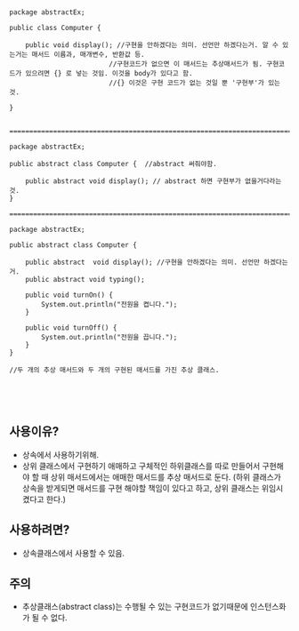 <pre>
<code>

package abstractEx;

public class Computer {

	public void display(); //구현을 안하겠다는 의미. 선언만 하겠다는거. 알 수 있는거는 매서드 이름과, 매개변수, 반환값 등.
                         //구현코드가 없으면 이 매서드는 추상매서드가 됨. 구현코드가 있으려면 {} 로 넣는 것임. 이것을 body가 있다고 함.
                         //{} 이것은 구현 코드가 없는 것일 뿐 '구현부'가 있는 것.
	
}


===============================================================================

package abstractEx;

public abstract class Computer {  //abstract 써줘야함.

	public abstract void display(); // abstract 하면 구현부가 없을거다라는 것.
}

=================================================================================

package abstractEx;

public abstract class Computer {

	public abstract  void display(); //구현을 안하겠다는 의미. 선언만 하겠다는거.
	public abstract void typing();
	
	public void turnOn() {
		System.out.println("전원을 켭니다.");
	}
  
	public void turnOff() {
		System.out.println("전원을 끕니다.");
	}
}

//두 개의 추상 매서드와 두 개의 구현된 매서드를 가진 추상 클래스.



</code>
</pre>


 ## 사용이유?
  - 상속에서 사용하기위해.
  - 상위 클래스에서 구현하기 애매하고 구체적인 하위클래스를 따로 만들어서 구현해야 할 때 상위 매서드에서는 애매한 매서드를 추상 매서드로 둔다.
    (하위 클래스가 상속을 받게되면 매서드를 구현 해야할 책임이 있다고 하고, 상위 클래스는 위임시켰다고 한다.)
## 사용하려면?
  - 상속클래스에서 사용할 수 있음.

## 주의
- 추상클래스(abstract class)는 수행될 수 있는 구현코드가 없기때문에 인스턴스화가 될 수 없다.
